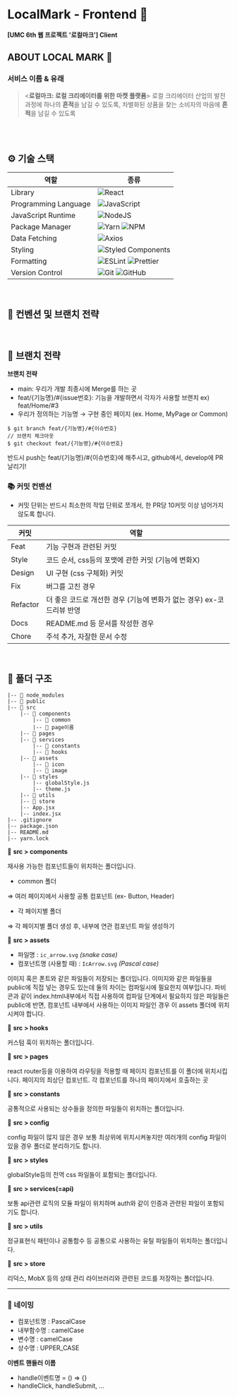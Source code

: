 # LocalMark - Frontend :art:

<b>[UMC 6th 웹 프로젝트 '로컬마크'] Client</b>
<br/>

## ABOUT LOCAL MARK :runner:

### 서비스 이름 & 유래

> <**로컬마크: 로컬 크리에이터를 위한 마켓 플랫폼**>
> 로컬 크리에이터 산업의 발전 과정에 하나의 **흔적**을 남길 수 있도록,
> 차별화된 상품을 찾는 소비자의 마음에 **흔적**을 남길 수 있도록

<br/>
<br/>
</a>

## ⚙️ 기술 스택

<div align="center">

| 역할                 | 종류                                                                                                                                                                                                              |
| -------------------- | ----------------------------------------------------------------------------------------------------------------------------------------------------------------------------------------------------------------- |
| Library              | ![React](https://img.shields.io/badge/React-61DAFB?style=for-the-badge&logo=React&logoColor=black)                                                                                                                |
| Programming Language | ![JavaScript](https://img.shields.io/badge/javascript-%23323330.svg?style=for-the-badge&logo=javascript&logoColor=%23F7DF1E)                                                                                      |
| JavaScript Runtime   | ![NodeJS](https://img.shields.io/badge/node.js-6DA55F?style=for-the-badge&logo=node.js&logoColor=white)                                                                                                           |
| Package Manager      | ![Yarn](https://img.shields.io/badge/yarn-%232C8EBB.svg?style=for-the-badge&logo=yarn&logoColor=white) ![NPM](https://img.shields.io/badge/NPM-%23CB3837.svg?style=for-the-badge&logo=npm&logoColor=white)        |
| Data Fetching        | ![Axios](https://img.shields.io/badge/Axios-5A29E4?style=for-the-badge&logo=Axios&logoColor=white)                                                                                                                |
| Styling              | ![Styled Components](https://img.shields.io/badge/styled--components-DB7093?style=for-the-badge&logo=styled-components&logoColor=white)                                                                           |
| Formatting           | ![ESLint](https://img.shields.io/badge/ESLint-4B3263?style=for-the-badge&logo=eslint&logoColor=white) ![Prettier](https://img.shields.io/badge/Prettier-F7B93E?style=for-the-badge&logo=prettier&logoColor=white) |
| Version Control      | ![Git](https://img.shields.io/badge/git-%23F05033.svg?style=for-the-badge&logo=git&logoColor=white) ![GitHub](https://img.shields.io/badge/github-%23121011.svg?style=for-the-badge&logo=github&logoColor=white)  |

</div>
<br/>

<div>
  
<h2>  📄 컨벤션 및 브랜치 전략 </h2>

<br/>

## :cactus: 브랜치 전략

**브랜치 전략**

-   main: 우리가 개발 최종시에 Merge를 하는 곳
-   feat/{기능명}/#{issue번호}: 기능을 개발하면서 각자가 사용할 브랜치 ex) feat/Home/#3
-   우리가 정의하는 기능명 → 구현 중인 페이지 (ex. Home, MyPage or Common)

```// 브랜치 생성 ❗❗항상 메인에 체크아웃해서 만들것❗❗
$ git branch feat/{기능명}/#{이슈번호}
// 브랜치 체크아웃
$ git checkout feat/{기능명}/#{이슈번호}
```

반드시 push는 feat/{기능명}/#{이슈번호}에 해주시고, github에서, develop에 PR 날리기!

### 📚 커밋 컨밴션

-   커밋 단위는 반드시 최소한의 작업 단위로 쪼개서, 한 PR당 10커밋 이상 넘어가지 않도록 합니다.

| 커밋     | 역할                                                                  |
| -------- | --------------------------------------------------------------------- |
| Feat     | 기능 구현과 관련된 커밋                                               |
| Style    | 코드 순서, css등의 포맷에 관한 커밋 (기능에 변화X)                    |
| Design   | UI 구현 (css 구체화) 커밋                                             |
| Fix      | 버그를 고친 경우                                                      |
| Refactor | 더 좋은 코드로 개선한 경우 (기능에 변화가 없는 경우) ex-코드리뷰 반영 |
| Docs     | README.md 등 문서를 작성한 경우                                       |
| Chore    | 주석 추가, 자잘한 문서 수정                                           |

<br/>

## 📁 폴더 구조

```
|-- 📁 node_modules
|-- 📁 public
|-- 📁 src
	|-- 📁 components
		|-- 📁 common
		|-- 📁 page이름
	|-- 📁 pages
	|-- 📁 services
        |-- 📁 constants
        |-- 📁 hooks
	|-- 📁 assets
		|-- 📁 icon
		|-- 📁 image
	|-- 📁 styles
		|-- globalStyle.js
		|-- theme.js
	|-- 📁 utils
	|-- 📁 store
	|-- App.jsx
	|-- index.jsx
|-- .gitignore
|-- package.json
|-- README.md
|-- yarn.lock
```

📁 **src > components**

재사용 가능한 컴포넌트들이 위치하는 폴더입니다.

-   common 폴더

⇒ 여러 페이지에서 사용할 공통 컴포넌트 (ex- Button, Header)

-   각 페이지별 폴더

⇒ 각 페이지별 폴더 생성 후, 내부에 연관 컴포넌트 파일 생성하기

📁 **src > assets**

-   파일명 : `ic_arrow.svg` _(snake case)_
-   컴포넌트명 (사용할 때) : `IcArrow.svg` _(Pascal case)_

이미지 혹은 폰트와 같은 파일들이 저장되는 폴더입니다.
이미지와 같은 파일들을 public에 직접 넣는 경우도 있는데 둘의 차이는 컴파일시에 필요한지 여부입니다.
파비콘과 같이 index.html내부에서 직접 사용하여 컴파일 단계에서 필요하지 않은 파일들은 public에
반면, 컴포넌트 내부에서 사용하는 이미지 파일인 경우 이 assets 폴더에 위치시켜야 합니다.

📁 **src > hooks**

커스텀 훅이 위치하는 폴더입니다.

📁 **src > pages**

react router등을 이용하여 라우팅을 적용할 때 페이지 컴포넌트를 이 폴더에 위치시킵니다.
페이지의 최상단 컴포넌트. 각 컴포넌트를 하나의 페이지에서 호출하는 곳

📁 **src > constants**

공통적으로 사용되는 상수들을 정의한 파일들이 위치하는 폴더입니다.

📁 **src > config**

config 파일이 많지 않은 경우 보통 최상위에 위치시켜놓지만 여러개의 config 파일이 있을 경우 폴더로 분리하기도 합니다.

📁 **src > styles**

globalStyle등의 전역 css 파일들이 포함되는 폴더입니다.

📁 **src > services(=api)**

보통 api관련 로직의 모듈 파일이 위치하며 auth와 같이 인증과 관련된 파일이 포함되기도 합니다.

📁 **src > utils**

정규표현식 패턴이나 공통함수 등 공통으로 사용하는 유틸 파일들이 위치하는 폴더입니다.

📁 **src > store**

리덕스, MobX 등의 상태 관리 라이브러리와 관련된 코드를 저장하는 폴더입니다.

<hr></hr>

### :tongue: 네이밍

-   컴포넌트명 : PascalCase
-   내부함수명 : camelCase
-   변수명 : camelCase
-   상수명 : UPPER_CASE

<aside>
<b>이벤트 핸들러 이름</b>

-   handle이벤트명 = () ⇒ {}
-   handleClick, handleSubmit, ...
</aside>
